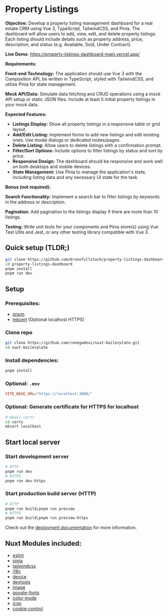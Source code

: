 # Property Listings

**Objective:** Develop a property listing management dashboard for a real estate CRM using Vue 3, TypeScript, TailwindCSS, and Pinia. The dashboard will allow users to add, view, edit, and delete property listings. Each listing should include details such as property address, price, description, and status (e.g. Available, Sold, Under Contract).

**Live Demo**: https://property-listings-dashboard-main.vercel.app/

**Requirements:**

**Front-end Technology:** The application should use Vue 3 with the Composition API, be written in TypeScript, styled with TailwindCSS, and utilize Pinia for state management.

**Mock API/Data:** Simulate data fetching and CRUD operations using a mock API setup or static JSON files. Include at least 5 initial property listings in your mock data.

**Expected Features:**
- **Listings Display:** Show all property listings in a responsive table or grid layout.
- **Add/Edit Listing:** Implement forms to add new listings and edit existing ones. Use modal dialogs or dedicated routes/pages.
- **Delete Listing:** Allow users to delete listings with a confirmation prompt.
- **Filter/Sort Options:** Include options to filter listings by status and sort by price.
- **Responsive Design:** The dashboard should be responsive and work well on both desktops and mobile devices.
- **State Management:** Use Pinia to manage the application's state, including listing data and any necessary UI state for the task.

**Bonus (not required):**

**Search Functionality:** Implement a search bar to filter listings by keywords in the address or description.

**Pagination:** Add pagination to the listings display if there are more than 10 listings.

**Testing:** Write unit tests for your components and Pinia store(s) using Vue Test Utils and Jest, or any other testing library compatible with Vue 3.

## Quick setup (TLDR;)

```bash
git clone https://github.com/brunofullstack/property-listings-dashboard.git
cd property-listings-dashboard
pnpm install
pnpm run dev
```

## Setup

### Prerequisites:

- [pnpm](https://pnpm.io/)
- [mkcert](https://github.com/FiloSottile/mkcert) (Optional localhost HTTPS)

### Clone repo

```bash
git clone https://github.com/renegadevi/nuxt-boilerplate.git
cd nuxt-boilerplate
```

### Install dependencies:

```bash
pnpm install
```

### Optional: `.env`

```ini
VITE_BASE_URL="https://localhost:3000/"
```

### Optional: Generate certificate for HTTPS for localhost

```bash
# mkdir certs
cd certs
mkcert localhost
```

## Start local server

### Start development server

```bash
# HTTP
pnpm run dev
# HTTPS
pnpm run dev-https
```

### Start production build server (HTTP)

```bash
# HTTP
pnpm run build;pnpm run preview
# HTTPS
pnpm run build;pnpm run preview-https
```

Check out the [deployment documentation](https://nuxt.com/docs/getting-started/deployment) for more information.

## Nuxt Modules included:

- [eslint](https://nuxt.com/modules/eslint)
- [pinia](https://nuxt.com/modules/pinia)
- [tailwindcss](https://nuxt.com/modules/tailwindcss)
- [i18n](https://nuxt.com/modules/i18n)
- [device](https://nuxt.com/modules/device)
- [devtools](https://nuxt.com/modules/devtools)
- [image](https://nuxt.com/modules/image)
- [google-fonts](https://nuxt.com/modules/google-fonts)
- [color-mode](https://nuxt.com/modules/color-mode)
- [icon](https://nuxt.com/modules/icon)
- [cookie-control](https://nuxt.com/modules/cookie-control)
